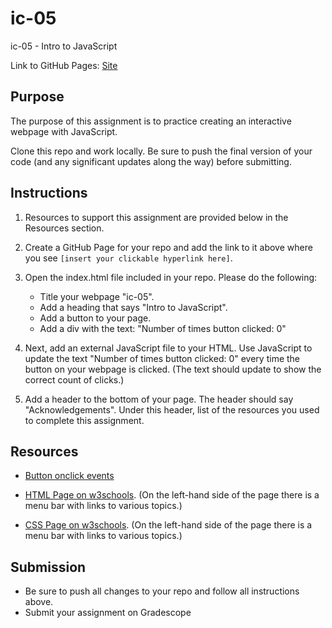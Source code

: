 # ic-05

ic-05 - Intro to JavaScript

Link to GitHub Pages: [Site](https://ds4200-s23-class.github.io/ic-05-al/)

## Purpose

The purpose of this assignment is to practice creating an interactive webpage with JavaScript.

Clone this repo and work locally. Be sure to push the final version of your code (and any significant updates along the way) before submitting.

## Instructions

1. Resources to support this assignment are provided below in the Resources section.

1. Create a GitHub Page for your repo and add the link to it above where you see `[insert your clickable hyperlink here]`.

1. Open the index.html file included in your repo. Please do the following:

   - Title your webpage "ic-05".
   - Add a heading that says "Intro to JavaScript".
   - Add a button to your page.
   - Add a div with the text: "Number of times button clicked: 0"

1. Next, add an external JavaScript file to your HTML. Use JavaScript to update the text "Number of times button clicked: 0" every time the button on your webpage is clicked. (The text should update to show the correct count of clicks.)

1. Add a header to the bottom of your page. The header should say "Acknowledgements". Under this header, list of the resources you used to complete this assignment.

## Resources

- [Button onclick events](https://www.w3schools.com/jsref/event_onclick.asp)

- [HTML Page on w3schools](https://www.w3schools.com/html/default.asp). (On the left-hand side of the page there is a menu bar with links to various topics.)

- [CSS Page on w3schools](https://www.w3schools.com/css/default.asp). (On the left-hand side of the page there is a menu bar with links to various topics.)

## Submission

- Be sure to push all changes to your repo and follow all instructions above.
- Submit your assignment on Gradescope
